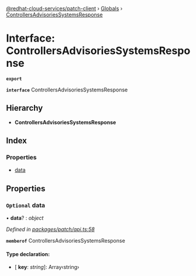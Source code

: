 [@redhat-cloud-services/patch-client](../README.md) › [Globals](../globals.md) › [ControllersAdvisoriesSystemsResponse](controllersadvisoriessystemsresponse.md)

# Interface: ControllersAdvisoriesSystemsResponse

**`export`** 

**`interface`** ControllersAdvisoriesSystemsResponse

## Hierarchy

* **ControllersAdvisoriesSystemsResponse**

## Index

### Properties

* [data](controllersadvisoriessystemsresponse.md#optional-data)

## Properties

### `Optional` data

• **data**? : *object*

*Defined in [packages/patch/api.ts:58](https://github.com/RedHatInsights/javascript-clients/blob/9192949/packages/patch/api.ts#L58)*

**`memberof`** ControllersAdvisoriesSystemsResponse

#### Type declaration:

* \[ **key**: *string*\]: Array‹string›
